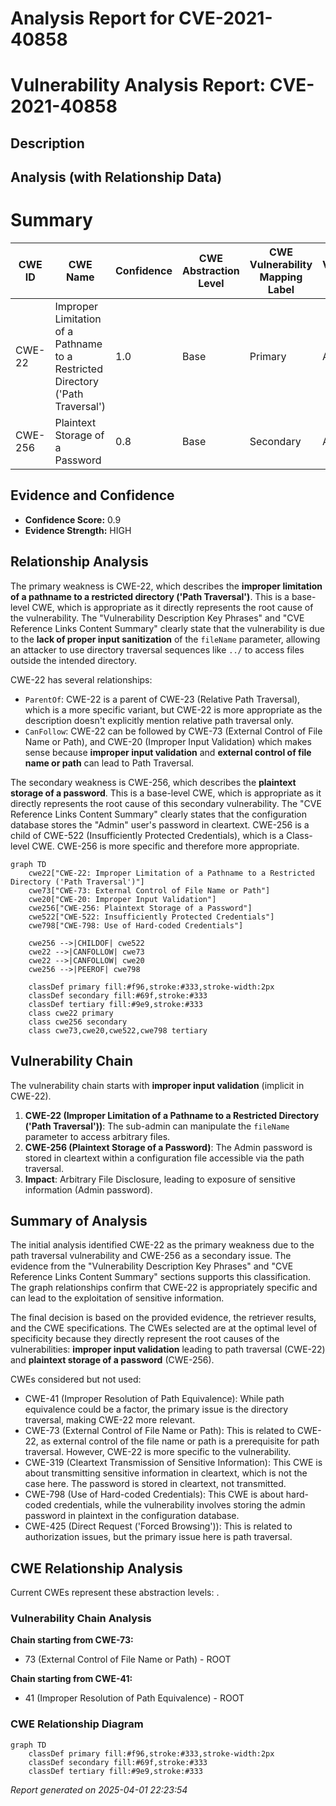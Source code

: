 # Analysis Report for CVE-2021-40858

# Vulnerability Analysis Report: CVE-2021-40858

## Description



## Analysis (with Relationship Data)

# Summary
| CWE ID | CWE Name | Confidence | CWE Abstraction Level | CWE Vulnerability Mapping Label | CWE-Vulnerability Mapping Notes |
|---|---|---|---|---|---|
| CWE-22 | Improper Limitation of a Pathname to a Restricted Directory ('Path Traversal') | 1.0 | Base | Primary | Allowed |
| CWE-256 | Plaintext Storage of a Password | 0.8 | Base | Secondary | Allowed |

## Evidence and Confidence

*   **Confidence Score:** 0.9
*   **Evidence Strength:** HIGH

## Relationship Analysis
The primary weakness is CWE-22, which describes the **improper limitation of a pathname to a restricted directory ('Path Traversal')**. This is a base-level CWE, which is appropriate as it directly represents the root cause of the vulnerability. The "Vulnerability Description Key Phrases" and "CVE Reference Links Content Summary" clearly state that the vulnerability is due to the **lack of proper input sanitization** of the `fileName` parameter, allowing an attacker to use directory traversal sequences like `../` to access files outside the intended directory.

CWE-22 has several relationships:
*   `ParentOf`: CWE-22 is a parent of CWE-23 (Relative Path Traversal), which is a more specific variant, but CWE-22 is more appropriate as the description doesn't explicitly mention relative path traversal only.
*   `CanFollow`: CWE-22 can be followed by CWE-73 (External Control of File Name or Path), and CWE-20 (Improper Input Validation) which makes sense because **improper input validation** and **external control of file name or path** can lead to Path Traversal.

The secondary weakness is CWE-256, which describes the **plaintext storage of a password**. This is a base-level CWE, which is appropriate as it directly represents the root cause of this secondary vulnerability. The "CVE Reference Links Content Summary" clearly states that the configuration database stores the "Admin" user's password in cleartext.
CWE-256 is a child of CWE-522 (Insufficiently Protected Credentials), which is a Class-level CWE. CWE-256 is more specific and therefore more appropriate.

```mermaid
graph TD
    cwe22["CWE-22: Improper Limitation of a Pathname to a Restricted Directory ('Path Traversal')"]
    cwe73["CWE-73: External Control of File Name or Path"]
    cwe20["CWE-20: Improper Input Validation"]
    cwe256["CWE-256: Plaintext Storage of a Password"]
    cwe522["CWE-522: Insufficiently Protected Credentials"]
    cwe798["CWE-798: Use of Hard-coded Credentials"]

    cwe256 -->|CHILDOF| cwe522
    cwe22 -->|CANFOLLOW| cwe73
    cwe22 -->|CANFOLLOW| cwe20
    cwe256 -->|PEEROF| cwe798

    classDef primary fill:#f96,stroke:#333,stroke-width:2px
    classDef secondary fill:#69f,stroke:#333
    classDef tertiary fill:#9e9,stroke:#333
    class cwe22 primary
    class cwe256 secondary
    class cwe73,cwe20,cwe522,cwe798 tertiary
```

## Vulnerability Chain
The vulnerability chain starts with **improper input validation** (implicit in CWE-22).
1.  **CWE-22 (Improper Limitation of a Pathname to a Restricted Directory ('Path Traversal'))**: The sub-admin can manipulate the `fileName` parameter to access arbitrary files.
2.  **CWE-256 (Plaintext Storage of a Password)**: The Admin password is stored in cleartext within a configuration file accessible via the path traversal.
3.  **Impact**: Arbitrary File Disclosure, leading to exposure of sensitive information (Admin password).

## Summary of Analysis
The initial analysis identified CWE-22 as the primary weakness due to the path traversal vulnerability and CWE-256 as a secondary issue. The evidence from the "Vulnerability Description Key Phrases" and "CVE Reference Links Content Summary" sections supports this classification. The graph relationships confirm that CWE-22 is appropriately specific and can lead to the exploitation of sensitive information.

The final decision is based on the provided evidence, the retriever results, and the CWE specifications. The CWEs selected are at the optimal level of specificity because they directly represent the root causes of the vulnerabilities: **improper input validation** leading to path traversal (CWE-22) and **plaintext storage of a password** (CWE-256).

CWEs considered but not used:

*   CWE-41 (Improper Resolution of Path Equivalence): While path equivalence could be a factor, the primary issue is the directory traversal, making CWE-22 more relevant.
*   CWE-73 (External Control of File Name or Path): This is related to CWE-22, as external control of the file name or path is a prerequisite for path traversal. However, CWE-22 is more specific to the vulnerability.
*   CWE-319 (Cleartext Transmission of Sensitive Information): This CWE is about transmitting sensitive information in cleartext, which is not the case here. The password is stored in cleartext, not transmitted.
*   CWE-798 (Use of Hard-coded Credentials): This CWE is about hard-coded credentials, while the vulnerability involves storing the admin password in plaintext in the configuration database.
*   CWE-425 (Direct Request ('Forced Browsing')): This is related to authorization issues, but the primary issue here is path traversal.


## CWE Relationship Analysis

Current CWEs represent these abstraction levels: .


### Vulnerability Chain Analysis

**Chain starting from CWE-73:**
- 73 (External Control of File Name or Path) - ROOT


**Chain starting from CWE-41:**
- 41 (Improper Resolution of Path Equivalence) - ROOT



### CWE Relationship Diagram

```mermaid
graph TD
    classDef primary fill:#f96,stroke:#333,stroke-width:2px
    classDef secondary fill:#69f,stroke:#333
    classDef tertiary fill:#9e9,stroke:#333
```



*Report generated on 2025-04-01 22:23:54*
